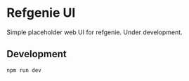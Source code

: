 # Refgenie UI

Simple placeholder web UI for refgenie. Under development.

## Development

```
npm run dev
```
